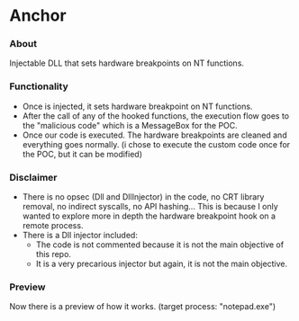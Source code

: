 # Anchor

### About
Injectable DLL that sets hardware breakpoints on NT functions.

### Functionality
- Once is injected, it sets hardware breakpoint on NT functions.
- After the call of any of the hooked functions, the execution flow goes to the "malicious code" which is a MessageBox for the POC.
- Once our code is executed. The hardware breakpoints are cleaned and everything goes normally. (i chose to execute the custom code once for the POC, but it can be modified)

### Disclaimer
- There is no opsec (Dll and DllInjector) in the code, no CRT library removal, no indirect syscalls, no API hashing... This is because I only wanted to explore more in depth the hardware breakpoint hook on a remote process.
- There is a Dll injector included:
  - The code is not commented because it is not the main objective of this repo.
  - It is a very precarious injector but again, it is not the main objective.

### Preview
Now there is a preview of how it works. (target process: "notepad.exe")
